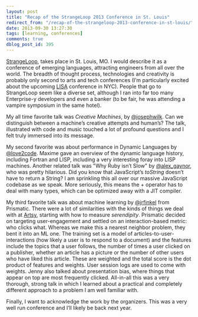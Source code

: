 ```yaml
---
layout: post
title: "Recap of the StrangeLoop 2013 Conference in St. Louis"
redirect_from: "/recap-of-the-strangeloop-2013-conference-in-st-louis/"
date: 2013-09-30 13:27:30
tags: [learning, conferences]
comments: true
dblog_post_id: 395
---
```

[StrangeLoop](https://thestrangeloop.com), takes place in St. Louis, MO. I would describe it as a conference of emerging languages, attracting engineers from all over the world. The breadth of thought process, technologies and creativity is probably only second to arts and tech conferences (I’m particularly excited about the upcoming [LISA](http://softwareandart.com/?page_id=1161) conference in NYC). People that go to StrangeLoop seem like a diverse set, although I ran into far too many Enterprise-y developers and even a banker (to be fair, he was attending a vampire symposium in the same hotel).

My all time favorite talk was _Creative Machines_, by [@josephwilk](https://twitter.com/josephwilk). Can we distinguish between a machine’s creative attempts and human’s? The talk, illustrated with code and music touched a lot of profound questions and I felt truly immersed into its message.

My second favorite was about performance in Dynamic Languages by [@love2code](https://twitter.com/love2code). Maxime gave an overview of the dynamic language history, including Fortran and LISP, including a very interesting foray into LISP machines. Another related talk was "Why Ruby isn’t Slow" by [@alex_gaynor](https://twitter.com/alex_gaynor), who was pretty hilarious. Did you know that JavaScript’s _toString_ doesn’t have to return a String? I am sprinkling this all over our massive JavaScript codebase as we speak. More seriously, this means the + operator has to deal with many types, which can be optimized away with a JIT compiler.

My third favorite talk was about machine learning by [@jrfinkel](https://twitter.com/jrfinkel) from Prismatic. There were a lot of similarities with the kinds of things we deal with at [Artsy](http://artsy.net), starting with how to measure _serendipity_. Prismatic decided on targeting user-engagement and settled on an interaction-based metric: who clicks what. Whereas we make this a nearest neighbor problem, they bent it into an ML one. The training set is a model of articles-to-user-interactions (how likely a user is to respond to a document) and the features include the topics that a user follows, the number of times a user clicked on a publisher, whether an article has a picture or the number of other users who have liked this article. These are weighted and the total score is the dot product of features and weights. User session logs are used to come with weights. Jenny also talked about presentation bias, where things that appear on top are most frequently clicked. All-in-all this was a very thorough, strong talk in which I learned about a practical and completely different approach to a problem I am well familiar with.

Finally, I want to acknowledge the work by the organizers. This was a very well run conference and I’ll likely be back next year.
